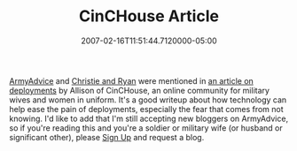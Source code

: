 ﻿---
title: CinCHouse Article
date: "2007-02-16T11:51:44.7120000-05:00"
description: ArmyAdvice and Christie and Ryan were mentioned in an article on deployments by Allison of CinCHouse, an online community for military wives and women in uniform.
featuredImage: img/cinchouse-article-featured.png
---

[ArmyAdvice](http://ardalis.com/) and [Christie and Ryan](http://ardalis.com/blogs/ryanseals/default.aspx) were mentioned in [an article on deployments](http://cinchouse.com/deploy/LoveAndTechnology/ShrinkOceans.htm) by Allison of CinCHouse, an online community for military wives and women in uniform. It's a good writeup about how technology can help ease the pain of deployments, especially the fear that comes from not knowing. I'd like to add that I'm still accepting new bloggers on ArmyAdvice, so if you're reading this and you're a soldier or military wife (or husband or significant other), please [Sign Up](http://ardalis.com/user/createuser.aspx) and request a blog.

